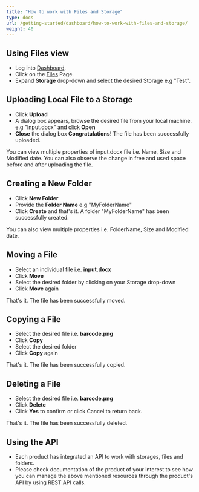 ```yaml
---
title: "How to work with Files and Storage"
type: docs
url: /getting-started/dashboard/how-to-work-with-files-and-storage/
weight: 40
---
```


## Using **Files** view

* Log into [Dashboard](https://dashboard.aspose.cloud).
* Click on the [Files](https://dashboard.aspose.cloud/files) Page.
* Expand **Storage** drop-down and select the desired Storage e.g "Test".

## Uploading Local File to a **Storage**

* Click **Upload**
* A dialog box appears, browse the desired file from your local machine. e.g "Input.docx" and click **Open**
* **Close** the dialog box
**Congratulations**! The file has been successfully uploaded.

You can view multiple properties of input.docx file i.e. Name, Size and Modified date.
You can also observe the change in free and used space before and after uploading the file.

## Creating a New Folder

* Click **New Folder**
* Provide the **Folder Name** e.g "MyFolderName"
* Click **Create** and that's it. A folder "MyFolderName" has been successfully created.  

You can also view multiple properties i.e. FolderName, Size and Modified date.

## Moving a File

* Select an individual file i.e. **input.docx**
* Click **Move**
* Select the desired folder by clicking on your Storage drop-down
* Click **Move** again

That's it. The file has been successfully moved.

## Copying a File

* Select the desired file i.e. **barcode.png**
* Click **Copy**
* Select the desired folder
* Click **Copy** again

That's it. The file has been successfully copied.

## Deleting a File

* Select the desired file i.e. **barcode.png**
* Click **Delete**
* Click **Yes** to confirm or click Cancel to return back.

That's it. The file has been successfully deleted.

## Using the API

* Each product has integrated an API to work with storages, files and folders.
* Please check documentation of the product of your interest to see how you can manage the above mentioned resources through the product's API by using REST API calls.